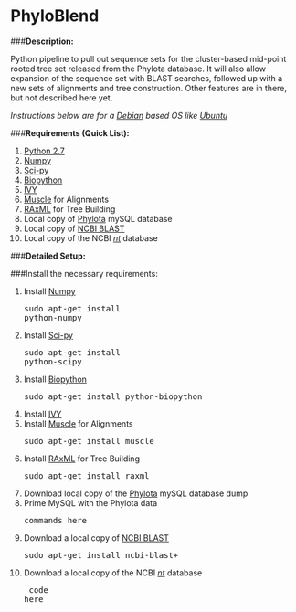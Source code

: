 PhyloBlend
==========

###**Description:**

Python pipeline to pull out sequence sets for the cluster-based mid-point rooted tree set released from the Phylota database. It will also allow expansion of the sequence set with BLAST searches, followed up with a new sets of alignments and tree construction. Other features are in there, but not described here yet.

<i>Instructions below are for a [Debian](www.debian.org) based OS like [Ubuntu](www.ubuntu.com)</i>

###**Requirements (Quick List):**


1. [Python 2.7](www.python.org)
2. [Numpy](www.numpy.org)
3. [Sci-py](www.scipy.org)
4. [Biopython](www.biopython.org/wiki/Main_Page)
5. [IVY](www.reelab.net/home/software/ivy/)
6. [Muscle](www.drive5.com/muscle/) for Alignments
7. [RAxML](sco.h-its.org/exelixis/web/software/raxml/index.html) for Tree Building
8. Local copy of [Phylota](www.phylota.net/pb/Download/) mySQL database
9. Local copy of [NCBI BLAST](www.blast.ncbi.nlm.nih.gov/Blast.cgi?PAGE_TYPE=BlastDocs&DOC_TYPE=Download) 
10. Local copy of the NCBI [*nt*](ftp.ncbi.nlm.nih.gov/blast/db) database

###**Detailed Setup:**

###Install the necessary requirements:

1. Install [Numpy](www.numpy.org) <pre>sudo apt-get install python-numpy</pre>
2. Install [Sci-py](www.scipy.org) <pre>sudo apt-get install python-scipy</pre>
3. Install [Biopython](www.biopython.org/wiki/Main_Page) <pre>sudo apt-get install python-biopython</pre>
4. Install [IVY](www.reelab.net/home/software/ivy/)
5. Install [Muscle](www.drive5.com/muscle/) for Alignments <pre>sudo apt-get install muscle</pre>
6. Install [RAxML](sco.h-its.org/exelixis/web/software/raxml/index.html) for Tree Building <pre>sudo apt-get install raxml</pre>
7. Download local copy of the [Phylota](www.phylota.net/pb/Download/) mySQL database dump
8. Prime MySQL with the Phylota data <pre>commands here</pre>
9. Download a local copy of [NCBI BLAST](www.blast.ncbi.nlm.nih.gov/Blast.cgi?PAGE_TYPE=BlastDocs&DOC_TYPE=Download)<pre>sudo apt-get install ncbi-blast+</pre>  
10. Download a local copy of the NCBI [*nt*](ftp.ncbi.nlm.nih.gov/blast/db) database <pre> code here </pre>
